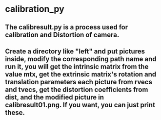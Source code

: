 # calibration_py

## The calibresult.py is a process used for calibration and Distortion of camera.

## Create a directory like "left" and put pictures inside, modify the corresponding path name and run it, you will get the intrinsic matrix from the value mtx, get the extrinsic matrix's rotation and translation parameters each picture from rvecs and tvecs, get the distortion coefficients from dist, and the modified picture in calibresult01.png. If you want, you can just print these.
